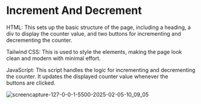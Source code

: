 <h1>Increment And Decrement</h1>


HTML:
This sets up the basic structure of the page, including a heading, a div to display the counter value, and two buttons for incrementing and decrementing the counter.

Tailwind CSS: 
This is used to style the elements, making the page look clean and modern with minimal effort.

JavaScript:
This script handles the logic for incrementing and decrementing the counter. It updates the displayed counter value whenever the buttons are clicked.



![screencapture-127-0-0-1-5500-2025-02-05-10_09_05](https://github.com/user-attachments/assets/b3fd9b1f-2c10-4e42-b1b6-50a66c718511)










